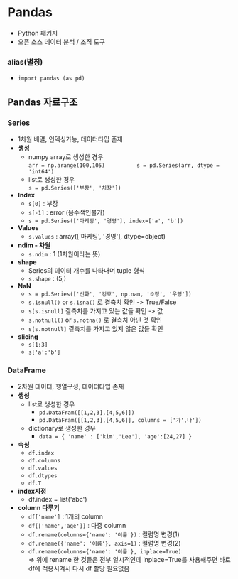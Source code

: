 # Pandas

- Python 패키지   
- 오픈 소스 데이터 분석 / 조직 도구

### alias(별칭)
- `import pandas (as pd)`

## Pandas 자료구조

### Series
- 1차원 배열, 인덱싱가능, 데이터타입 존재
- **생성**
    - numpy array로 생성한 경우   
        `arr = np.arange(100,105)         
        s = pd.Series(arr, dtype = 'int64')`
    - list로 생성한 경우   
    `s = pd.Series(['부장', '차장'])`
- **Index**
    - `s[0]` : 부장
    - `s[-1]` : error  (음수색인불가)
    - `s = pd.Series(['마케팅', '경영'], index=['a', 'b'])`
- **Values**
    - `s.values` : array(['마케팅', '경영'], dtype=object)
- **ndim - 차원**
    - `s.ndim` : 1 (1차원이라는 뜻)
- **shape**
    - Series의 데이터 개수를 나타내며 tuple 형식
    - `s.shape` : (5,)
- **NaN**
    - `s = pd.Series(['선화', '강호', np.nan, '소정', '우영'])`
    - `s.isnull()` or `s.isna()` 로 결측치 확인 -> True/False 
    - `s[s.isnull]` 결측치를 가지고 있는 값들 확인 -> 값
    - `s.notnull()` or `s.notna()` 로 결측치 아닌 것 확인
    - `s[s.notnull]` 결측치를 가지고 있지 않은 값들 확인
- **slicing**
    - `s[1:3]`
    - `s['a':'b']`

### DataFrame
- 2차원 데이터, 행열구성, 데이터타입 존재
- **생성**
    - list로 생성한 경우    
        - `pd.DataFram([[1,2,3],[4,5,6]])`
        - `pd.DataFram([[1,2,3],[4,5,6]], columns = ['가',나'])`
    - dictionary로 생성한 경우
        - `data = { 'name' : ['kim','Lee'], 'age':[24,27] }`
- **속성**
    - `df.index`
    - `df.columns`
    - `df.values`
    - `df.dtypes`
    - `df.T`
- **index지정**
    - df.index = list('abc')
- **column 다루기**
    - `df['name']` : 1개의 column
    - `df[['name','age']]` : 다중 column
    - `df.rename(columns={'name': '이름'})` : 컬럼명 변경(1)
    - `df.rename({'name': '이름'}, axis=1)` : 컬럼명 변경(2)
    - `df.rename(columns={'name': '이름'}, inplace=True)`   
    => 위에 rename 한 것들은 전부 일시적인데 inplace=True를 사용해주면 바로 df에 적용시켜서 다시 df 할당 필요없음